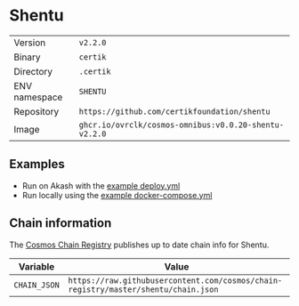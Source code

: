 # Shentu

| | |
|---|---|
|Version|`v2.2.0`|
|Binary|`certik`|
|Directory|`.certik`|
|ENV namespace|`SHENTU`|
|Repository|`https://github.com/certikfoundation/shentu`|
|Image|`ghcr.io/ovrclk/cosmos-omnibus:v0.0.20-shentu-v2.2.0`|

## Examples

- Run on Akash with the [example deploy.yml](./deploy.yml)
- Run locally using the [example docker-compose.yml](./docker-compose.yml)

## Chain information

The [Cosmos Chain Registry](https://github.com/cosmos/chain-registry) publishes up to date chain info for Shentu.

|Variable|Value|
|---|---|
|`CHAIN_JSON`|`https://raw.githubusercontent.com/cosmos/chain-registry/master/shentu/chain.json`|
